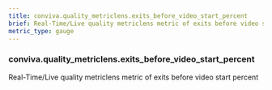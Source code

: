 ```yaml
---
title: conviva.quality_metriclens.exits_before_video_start_percent
brief: Real-Time/Live quality metriclens metric of exits before video start percent
metric_type: gauge
---
```

### conviva.quality_metriclens.exits_before_video_start_percent

Real-Time/Live quality metriclens metric of exits before video start percent
